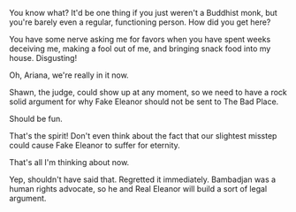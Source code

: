 You know what?
It'd be one thing if you just weren't a Buddhist monk,
but you're barely even a regular, functioning person.
How did you get here?

You have some nerve asking me for favors
when you have spent weeks deceiving me,
making a fool out of me,
and bringing snack food into my house.
Disgusting!

Oh, Ariana, we're really in it now.

Shawn, the judge, could show up at any moment,
so we need to have a rock solid argument
for why Fake Eleanor should not
be sent to The Bad Place.

Should be fun.

That's the spirit!
Don't even think about the fact
that our slightest misstep
could cause Fake Eleanor
to suffer for eternity.

That's all I'm thinking about now.

Yep, shouldn't have said that.
Regretted it immediately.
Bambadjan was a human rights advocate,
so he and Real Eleanor will
build a sort of legal argument.

